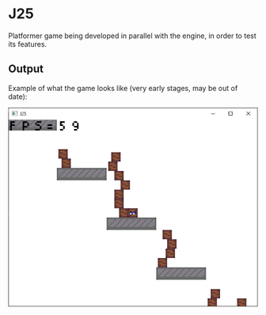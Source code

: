 # J25
Platformer game being developed in parallel with the engine, in order to test its features.

## Output
Example of what the game looks like (very early stages, may be out of date):

![Example output](./example_output.png)
